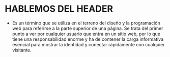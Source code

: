 # HABLEMOS DEL HEADER

* Es un término que se utiliza en el terreno del diseño y la programación web para referirse a la parte superior de una página. Se trata del primer punto a ver por cualquier usuario que entra en un sitio web, por lo que tiene una responsabilidad enorme y ha de contener la carga informativa esencial para mostrar la identidad y conectar rápidamente con cualquier visitante.



